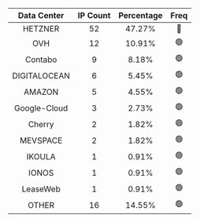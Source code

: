 | Data Center | IP Count | Percentage | Freq |
|:------------:|:--------:|:-----------:|:-----:|
| HETZNER | 52 | 47.27% | 🔴 |
| OVH | 12 | 10.91% | 🟢 |
| Contabo | 9 | 8.18% | 🟢 |
| DIGITALOCEAN | 6 | 5.45% | 🟢 |
| AMAZON | 5 | 4.55% | 🟢 |
| Google-Cloud | 3 | 2.73% | 🟢 |
| Cherry | 2 | 1.82% | 🟢 |
| MEVSPACE | 2 | 1.82% | 🟢 |
| IKOULA | 1 | 0.91% | 🟢 |
| IONOS | 1 | 0.91% | 🟢 |
| LeaseWeb | 1 | 0.91% | 🟢 |
| OTHER | 16 | 14.55% | 🟢 |